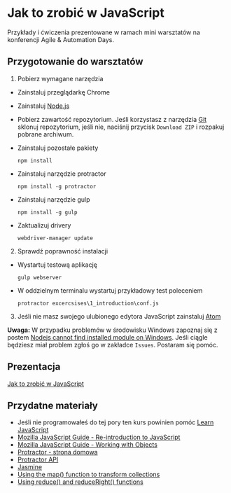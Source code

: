 # Jak to zrobić w JavaScript

Przykłady i ćwiczenia prezentowane w ramach mini warsztatów na konferencji
Agile & Automation Days.

## Przygotowanie do warsztatów
1. Pobierz wymagane narzędzia
  * Zainstaluj przeglądarkę Chrome
  * Zainstaluj [Node.js](https://nodejs.org/)
  * Pobierz zawartość repozytorium. Jeśli korzystasz z narzędzia [Git](https://git-scm.com/downloads) sklonuj repozytorium, jeśli nie, naciśnij przycisk `Download ZIP` i rozpakuj pobrane archiwum.

  * Zainstaluj pozostałe pakiety

    `npm install`
    
  * Zainstaluj narzędzie protractor 

    `npm install -g protractor`
    
  * Zainstaluj narzędzie gulp 

    `npm install -g gulp`
    
  * Zaktualizuj drivery

    `webdriver-manager update`

2. Sprawdź poprawność instalacji  
  * Wystartuj testową aplikację
  
    `gulp webserver`
    
  * W oddzielnym terminalu wystartuj przykładowy test poleceniem

    `protractor excercsises\1_introduction\conf.js`
    
3. Jeśli nie masz swojego ulubionego edytora JavaScript zainstaluj [Atom](https://atom.io/)

**Uwaga:** W przypadku problemów w środowisku Windows zapoznaj się z postem [Nodejs cannot find installed module on Windows](http://stackoverflow.com/questions/9587665/nodejs-cannot-find-installed-module-on-windows/). Jeśli ciągle będziesz miał problem zgłoś go w zakładce `Issues`. Postaram się pomóc.

## Prezentacja
[Jak to zrobić w JavaScript](http://www.slideshare.net/jacekokrojek/aadays-2015-jak-to-zrobic-w-javascript)

## Przydatne materiały
* Jeśli nie programowałeś do tej pory ten kurs powinien pomóc [Learn JavaScript](https://www.codecademy.com/tracks/javascript)
* [Mozilla JavaScript Guide - Re-introduction to JavaScript](https://developer.mozilla.org/en-US/docs/Web/JavaScript/A_re-introduction_to_JavaScript)
* [Mozilla JavaScript Guide - Working with Objects](https://developer.mozilla.org/en-US/docs/Web/JavaScript/Guide/Working_with_Objects)
* [Protractor - strona domowa](https://angular.github.io/protractor/#/)
* [Protractor API](https://angular.github.io/protractor/#/api)
* [Jasmine](http://jasmine.github.io/2.3/introduction.html)
* [Using the map() function to transform collections](https://www.youtube.com/watch?v=646Xw2qFqJU)
* [Using reduce() and reduceRight() functions](https://www.youtube.com/watch?v=CQdaGcxQhSE)
